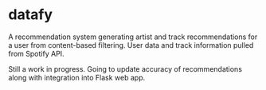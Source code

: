 # datafy
A recommendation system generating artist and track recommendations for a user from content-based filtering. User data and track information pulled from Spotify API.


Still a work in progress. Going to update accuracy of recommendations along with integration into Flask web app.
